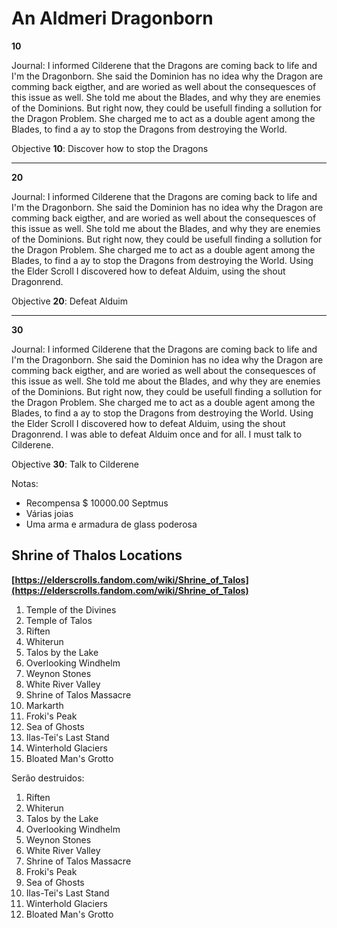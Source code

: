 # An Aldmeri Dragonborn


**10**

Journal: I informed Cilderene that the Dragons are coming back to life and I'm the Dragonborn. She said the Dominion has no idea why the Dragon are comming back eigther, and are woried as well about the consequesces of this issue as well. 
She  told me about the Blades, and why they are enemies of the Dominions. But right now, they could be usefull finding a sollution for the Dragon Problem. She charged me to act as a double agent among the Blades, to find a ay to stop the Dragons from destroying the World. 

Objective **10**: Discover how to stop the Dragons

----


**20**

Journal: I informed Cilderene that the Dragons are coming back to life and I'm the Dragonborn. She said the Dominion has no idea why the Dragon are comming back eigther, and are woried as well about the consequesces of this issue as well. 
She  told me about the Blades, and why they are enemies of the Dominions. But right now, they could be usefull finding a sollution for the Dragon Problem. She charged me to act as a double agent among the Blades, to find a ay to stop the Dragons from destroying the World. Using the Elder Scroll I discovered how to defeat Alduim, using the shout Dragonrend. 

Objective **20**: Defeat Alduim

----


**30**

Journal: I informed Cilderene that the Dragons are coming back to life and I'm the Dragonborn. She said the Dominion has no idea why the Dragon are comming back eigther, and are woried as well about the consequesces of this issue as well. 
She  told me about the Blades, and why they are enemies of the Dominions. But right now, they could be usefull finding a sollution for the Dragon Problem. She charged me to act as a double agent among the Blades, to find a ay to stop the Dragons from destroying the World. Using the Elder Scroll I discovered how to defeat Alduim, using the shout Dragonrend. I was able to defeat Alduim once and for all. I must talk to Cilderene. 

Objective **30**: Talk to Cilderene

Notas:
* Recompensa $ 10000.00 Septmus
* Várias joias
* Uma arma e armadura de glass poderosa


## Shrine of Thalos Locations

**[https://elderscrolls.fandom.com/wiki/Shrine_of_Talos](https://elderscrolls.fandom.com/wiki/Shrine_of_Talos)**


01. Temple of the Divines
02. Temple of Talos
03. Riften
04. Whiterun
05. Talos by the Lake
06. Overlooking Windhelm
07. Weynon Stones
08. White River Valley
09. Shrine of Talos Massacre
10. Markarth
11. Froki's Peak
12. Sea of Ghosts
13. Ilas-Tei's Last Stand
14. Winterhold Glaciers
15. Bloated Man's Grotto

Serão destruidos:

01. Riften
02. Whiterun
03. Talos by the Lake
04. Overlooking Windhelm
05. Weynon Stones
06. White River Valley
07. Shrine of Talos Massacre
08. Froki's Peak
09. Sea of Ghosts
10. Ilas-Tei's Last Stand
11. Winterhold Glaciers
12. Bloated Man's Grotto
